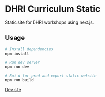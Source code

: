 # DHRI Curriculum Static

Static site for DHRI workshops using next.js. 

## Usage

```bash
# Install dependencies
npm install

# Run dev server
npm run dev

# Build for prod and export static website
npm run build
```
[Dev site](https://curious-frangollo-6adf45.netlify.app/)
